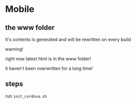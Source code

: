 Mobile
===================

the www folder
------------

it's contents is generated and will be rewritten on every build

warning!

right now latest html is in the www folder!

it haven't been overwritten for a long time!


steps
---------------
run `init_cordova.sh`
